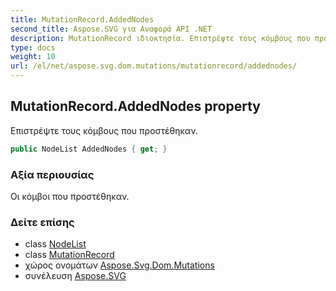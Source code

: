 ```yaml
---
title: MutationRecord.AddedNodes
second_title: Aspose.SVG για Αναφορά API .NET
description: MutationRecord ιδιοκτησία. Επιστρέψτε τους κόμβους που προστέθηκαν.
type: docs
weight: 10
url: /el/net/aspose.svg.dom.mutations/mutationrecord/addednodes/
---
```

## MutationRecord.AddedNodes property

Επιστρέψτε τους κόμβους που προστέθηκαν.

```csharp
public NodeList AddedNodes { get; }
```

### Αξία περιουσίας

Οι κόμβοι που προστέθηκαν.

### Δείτε επίσης

* class [NodeList](../../../aspose.svg.collections/nodelist/)
* class [MutationRecord](../)
* χώρος ονομάτων [Aspose.Svg.Dom.Mutations](../../mutationrecord/)
* συνέλευση [Aspose.SVG](../../../)


